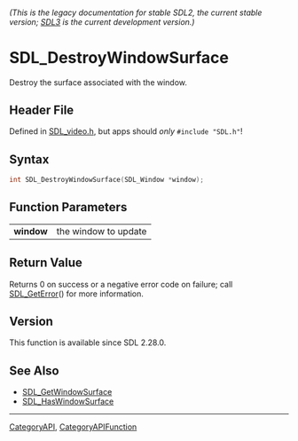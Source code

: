 ###### (This is the legacy documentation for stable SDL2, the current stable version; [SDL3](https://wiki.libsdl.org/SDL3/) is the current development version.)
# SDL_DestroyWindowSurface

Destroy the surface associated with the window.

## Header File

Defined in [SDL_video.h](https://github.com/libsdl-org/SDL/blob/SDL2/include/SDL_video.h), but apps should _only_ `#include "SDL.h"`!

## Syntax

```c
int SDL_DestroyWindowSurface(SDL_Window *window);

```

## Function Parameters

|                |                      |
| -------------- | -------------------- |
| **window**     | the window to update |

## Return Value

Returns 0 on success or a negative error code on failure; call
[SDL_GetError](SDL_GetError)() for more information.

## Version

This function is available since SDL 2.28.0.

## See Also

* [SDL_GetWindowSurface](SDL_GetWindowSurface)
* [SDL_HasWindowSurface](SDL_HasWindowSurface)

----
[CategoryAPI](CategoryAPI), [CategoryAPIFunction](CategoryAPIFunction)

